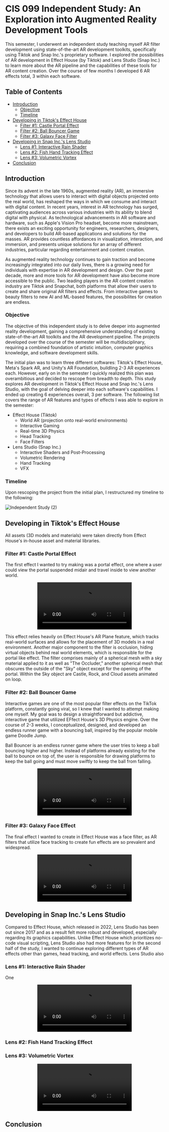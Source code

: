 # CIS 099 Independent Study: An Exploration into Augmented Reality Development Tools

This semester, I underwent an independent study teaching myself AR filter development using state-of-the-art AR development toolkits, specifically using Tiktok and Snap Inc.'s proprietary software. I explored the possibilities of AR development in Effect House (by Tiktok) and Lens Studio (Snap Inc.) to learn more about the AR pipeline and the capabilities of these tools for AR content creation. Over the course of few months I developed 6 AR effects total, 3 within each software.

## Table of Contents

- [Introduction](https://github.com/CIIINDYXUU/ARFilters/blob/main/README.md#introduction)
  - [Objective](https://github.com/CIIINDYXUU/ARFilters/blob/main/README.md#objective)
  - [Timeline](https://github.com/CIIINDYXUU/ARFilters/blob/main/README.md#timeline)
- [Developing in Tiktok's Effect House](https://github.com/CIIINDYXUU/ARFilters/blob/main/README.md#developing-in-tiktoks-effect-house)
  - [Filter #1: Castle Portal Effect](https://github.com/CIIINDYXUU/ARFilters/blob/main/README.md#filter-1-castle-portal-effect)
  - [Filter #2: Ball Bouncer Game](https://github.com/CIIINDYXUU/ARFilters/blob/main/README.md#filter-2-ball-bouncer-game)
  - [Filter #3: Galaxy Face Filter](https://github.com/CIIINDYXUU/ARFilters/blob/main/README.md#filter-3-galaxy-face-effect)
- [Developing in Snap Inc.'s Lens Studio](https://github.com/CIIINDYXUU/ARFilters/blob/main/README.md#developing-in-snap-incs-lens-studio)
  - [Lens #1: Interactive Rain Shader](https://github.com/CIIINDYXUU/ARFilters/blob/main/README.md#lens-1-interactive-rain-shader)
  - [Lens #2: Fish Hand Tracking Effect](https://github.com/CIIINDYXUU/ARFilters/blob/main/README.md#lens-1-interactive-rain-shader)
  - [Lens #3: Volumetric Vortex](https://github.com/CIIINDYXUU/ARFilters/blob/main/README.md#lens-1-interactive-rain-shader)
- [Conclusion](https://github.com/CIIINDYXUU/ARFilters/blob/main/README.md#conclusion)

## Introduction

Since its advent in the late 1960s, augmented reality (AR), an immersive technology that allows users to interact with digital objects projected onto the real world, has reshaped the ways in which we consume and interact with digital content. In recent years, interest in AR technology has surged, captivating audiences across various industries with its ability to blend digital with physical. As technological advancements in AR software and hardware, such as Apple's Vision Pro headset, become more mainstream, there exists an exciting opportunity for engineers, researchers, designers, and developers to build AR-based applications and solutions for the masses. AR provides countless affordances in visualization, interaction, and immersion, and presents unique solutions for an array of different industries, particular regarding entertainment and content creation. 

As augmented reality technology continues to gain traction and become increasingly integrated into our daily lives, there is a growing need for individuals with expertise in AR development and design. Over the past decade, more and more tools for AR development have also become more accessible to the public. Two leading players in the AR content creation industry are Tiktok and Snapchat, both platforms that allow their users to create and share original AR filters and effects. From interactive games to beauty filters to new AI and ML-based features, the possibilites for creation are endless.

### Objective
The objective of this independent study is to delve deeper into augmented reality development, gaining a comprehensive understanding of existing state-of-the-art AR toolkits and the AR development pipeline. The projects developed over the course of the semester will be multidisciplinary, requiring a combined foundation of artistic intuition, computer graphics knowledge, and software development skills. 

The initial plan was to learn three different softwares: Tiktok's Effect House, Meta's Spark AR, and Unity's AR Foundation, buildling 2-3 AR experiences each. However, early on in the semester I quickly realized this plan was overambitious and decided to rescope from breadth to depth. This study explores AR development in Tiktok's Effect House and Snap Inc.'s Lens Studio, with the goal of delving deeper into each software's capabilities. I ended up creating 6 experiences overall, 3 per software. The following list covers the range of AR features and types of effects I was able to explore in the semester:
- Effect House (Tiktok)
  - World AR (projection onto real-world environments)
  - Interactive Gaming
  - Real-time 3D Physics
  - Head Tracking
  - Face Filters
- Lens Studio (Snap Inc.)
  - Interactive Shaders and Post-Processing
  - Volumetric Rendering
  - Hand Tracking
  - VFX

### Timeline

Upon rescoping the project from the initial plan, I restructured my timeline to the following:

![Independent Study (2)](https://github.com/CIIINDYXUU/ARFilters/assets/88256581/d6842852-6917-4cb5-9d6a-c4c73c0df16d)

## Developing in Tiktok's Effect House

All assets (3D models and materials) were taken directly from Effect House's in-house asset and material libraries.

### Filter #1: Castle Portal Effect
The first effect I wanted to try making was a portal effect, one where a user could view the portal suspended midair and travel inside to view another world. 

<div align="center">
  <video src= https://github.com/CIIINDYXUU/ARFilters/assets/88256581/50c38b83-80dd-49b4-a634-d3ca960dac12 />
</div>


This effect relies heavily on Effect House's AR Plane feature, which tracks real-world surfaces and allows for the placement of 3D models in a real environment. Another major component to the filter is occlusion, hiding virtual objects behind real world elements, which is responsible for the portal like effect. The filter comprises mainly of a spherical mesh with a sky material applied to it as well as "The Occluder," another spherical mesh that obscures the outside of the "Sky" object except for the opening of the portal. Within the Sky object are Castle, Rock, and Cloud assets animated on loop. 

### Filter #2: Ball Bouncer Game
Interactive games are one of the most popular filter effects on the TikTok platform, constantly going viral, so I knew that I wanted to attempt making one myself. My goal was to design a straightforward but addictive, interactive game that utilized EFfect House's 3D Physics engine. Over the course of 2-3 weeks, I conceptualized, designed, and developed an endless runner game with a bouncing ball, inspired by the popular mobile game Doodle Jump. 

Ball Bouncer is an endless runner game where the user tries to keep a ball bouncing higher and higher. Instead of platforms already existing for the ball to bounce on top of, the user is responsible for drawing platforms to keep the ball going and must move swiftly to keep the ball from falling. 

<div align="center">
  <video src= https://github.com/CIIINDYXUU/ARFilters/assets/88256581/78e69e60-dff8-4ef0-b2b4-1e3cf6e21521 />
</div>




### Filter #3: Galaxy Face Effect
The final effect I wanted to create in Effect House was a face filter, as AR filters that utilize face tracking to create fun effects are so prevalent and widespread.

<div align="center">
  <video src= https://github.com/CIIINDYXUU/ARFilters/assets/88256581/4ce99c68-691a-4a9c-bde6-3b782dd6665b />
</div>

## Developing in Snap Inc.'s Lens Studio

Compared to Effect House, which released in 2022, Lens Studio has been out since 2017 and as a result felt more robust and developed, especially regarding its graphics capabilities. Unlike Effect House which prioritizes no-code visual scripting, Lens Studio also had more features for  In the second half of the study, I wanted to continue exploring different types of AR effects other than games, head tracking, and world effects. Lens Studio also 

### Lens #1: Interactive Rain Shader
One 

<div align="center">
  <video src= />
</div>


### Lens #2: Fish Hand Tracking Effect



### Lens #3: Volumetric Vortex

<div align="center">
  <video src= https://github.com/CIIINDYXUU/ARFilters/assets/88256581/c75c7daa-471b-41f7-9b26-1fbd14115fae />
</div>


## Conclusion
